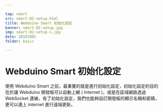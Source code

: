 ```yaml
---

tag: smart
src: smart-02-setup.html
title: Webduino Smart 初始化設定
banner: smart-02-setup.jpg
img: smart-02-setup-s.jpg
date: 20161001
folder: basic

---
```


<!-- @@master  = ../../_layout-tutorials.html-->

<!-- @@block  =  article-->

# Webduino Smart 初始化設定

使用 Webduino Smart 之前，最重要的就是進行初始化設定，初始化設定的目的在於讓 Webduino 開發板可以自動上網 ( Internet )，或是在區域網路透過 WebSocket 連線，有了初始化設定，我們也能夠自訂開發板的顯示名稱和密碼，更可以連上 internet 進行遠端更新。

<!-- @@close-->